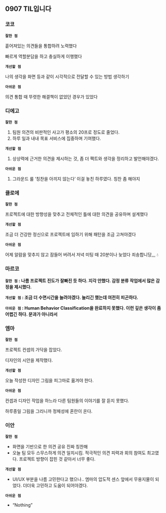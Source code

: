 ## 0907 TIL입니다

### 코코

**`잘한 점`**

흩어져있는 의견들을 통합하려 노력했다

빠르게 역할분담을 하고 충실하게 이행했다

**`개선할 점`**

나의 생각을 화면 등과 같이 시각적으로 전달할 수 있는 방법 생각하기

**`아쉬운 점`**

의견 통합 때 뚜렷한 해결책이 없었던 경우가 있었다

### 디에고

**`잘한 점`**

1. 팀원 의견의 비판적인 사고가 평소의 20프로 정도로 줄었다.
2. 하루 일과 내내 목표 서비스에 집중하며 기여했다.

**`개선할 점`**

1. 상상력에 근거한 의견을 제시하는 것, 좀 더 팩트와 생각을 정리하고 발언해야겠다. 

**`아쉬운 점`**

1. 그라운드 룰 ‘칭찬을 아끼지 않는다’ 이걸 놓친 하루였다. 칭찬 좀 해야지

### 클로에

**`잘한 점`**

프로젝트에 대한 방향성을 맞추고 전체적인 틀에 대한 의견을 공유하며 설계했다

**`개선할 점`**

조금 더 건강한 정신으로 프로젝트에 임하기 위해 패턴을 조금 고쳐야겠다

**`아쉬운 점`**

어제 알람을 맞추지 않고 잠들어 버려서 저녁 미팅 때 20분이나 늦었다 죄송합니당,,, 💧

### 마르코

**`잘한 점` : 나름 프로젝트 진도가 잘빠진 듯 하다.  지각 안했다. 감정 분류 작업에서 많은 감정을 제시했다.**

**`개선할 점` : 조금 더 수면시간을 늘려야겠다. 늘리긴 했는데 여전히 피곤하다.**

**`아쉬운 점` : Human Behavior Classification을 완료하지 못했다.  이런 깊은 생각이 좀 어렵긴 하다. 문과가 아니라서**

### 엠마

**`잘한 점`**

프로젝트 컨셉의 가닥을 잡았다.

디자인의 시안을 제작했다.

**`개선할 점`**

오늘 작성한 디자인 그림을 피그마로 옮겨야 한다. 

**`아쉬운 점`**

컨셉과 디자인 작업을 하느라 다른 팀원들의 이야기를 잘 듣지 못했다.

하루종일 그림을 그리니까 정체성에 혼란이 온다.

### 이안

**`잘한 점`**

- 화면을 기반으로 한 의견 공유 진짜 칭찬해
- 오늘 팀 모두 스무스하게 의견 일치시킴. 적극적인 의견 피력과 회의 참여도 최고였다.
프로젝트 방향이 잡힌 것 같아서 너무 좋다.

**`개선할 점`**

- UI/UX 부분을 나름 고민한다고 했으나.. 엠마의 압도적 센스 앞에서 무용지물이 되었다.
더더욱 고민하고 도움이 되어야겠다.

**`아쉬운 점`**

- “Nothing”
